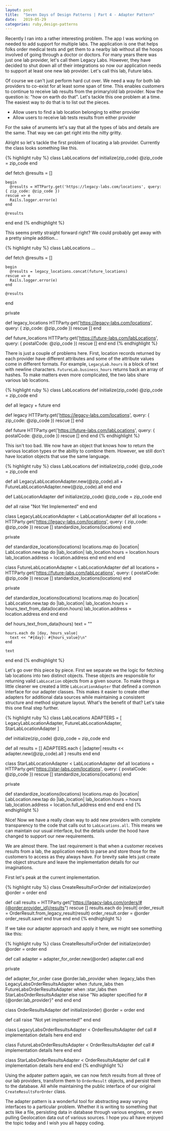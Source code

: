 ```yaml
---
layout: post
title:  "Seven Days of Design Patterns | Part 4 - Adapter Pattern"
date:   2019-05-29
categories: ruby,design-patterns
---
```


Recently I ran into a rather interesting problem. The app I was working on needed to add support for multiple labs. The application is one that helps folks order medical tests and get them to a nearby lab without all the hoops involved of going through a doctor or doctors. For many years there was just one lab provider, let's call them Legacy Labs. However, they have decided to shut down all of their integrations so now our application needs to support at least one new lab provider. Let's call this lab, Future labs.

Of course we can't just perform hard cut over. We need a way for both lab providers to co-exist for at least some span of time. This enables customers to continue to receive lab results from the primary/old lab provider. Now the question is: "how on earth do that". Let's tackle this one problem at a time. The easiest way to do that is to list out the pieces.

* Allow users to find a lab location belonging to either provider
* Allow users to receive lab tests results from either provider

For the sake of aruments let's say that all the types of labs and details are the same. That way we can get right into the nitty gritty.

Alright so let's tackle the first problem of locating a lab provider. Currently the class looks something like this.

{% highlight ruby %}
class LabLocations
  def initialize(zip_code)
    @zip_code = zip_code
  end

  def fetch
    @results = []

    begin
      @results = HTTParty.get('https://legacy-labs.com/locations', query: { zip_code: @zip_code })
    rescue => e
      Rails.logger.error(e)
    end

    @results
  end
end
{% endhighlight %}

This seems pretty straight forward right? We could probably get away with a pretty simple addition...

{% highlight ruby %}
class LabLocations
  ...

  def fetch
    @results = []

    begin
      @results = legacy_locations.concat(future_locations)
    rescue => e
      Rails.logger.error(e)
    end

    @results
  end

  private

  def legacy_locations
    HTTParty.get('https://legacy-labs.com/locations', query: { zip_code: @zip_code }) rescue []
  end

  def future_locations
    HTTParty.get('https://future-labs.com/labLocations', query: { postalCode: @zip_code }) rescue []
  end
end
{% endhighlight %}

There is just a couple of problems here. First, location records returned by each provider have different attributes and some of the attribute values come in different formats. For example, `LegacyLab.hours` is a block of text with newline characters. `FutureLab.business_hours` returns back an array of hashes. To make matters even more complicated, the two labs share various lab locations.

{% highlight ruby %}
class LabLocations
  def initialize(zip_code)
    @zip_code = zip_code
  end

  def all
    legacy + future
  end

  def legacy
    HTTParty.get('https://legacy-labs.com/locations', query: { zip_code: @zip_code }) rescue []
  end


  def future
    HTTParty.get('https://future-labs.com/labLocations', query: { postalCode: @zip_code }) rescue []
  end
end
{% endhighlight %}

This isn't too bad. We now have an object that knows how to return the various location types or the abiltiy to combine them. However, we still don't have location objects that use the same language.

{% highlight ruby %}
class LabLocations
  def initialize(zip_code)
    @zip_code = zip_code
  end

  def all
    LegacyLabLocationAdapter.new(@zip_code).all + FutureLabLocationAdapter.new(@zip_code).all
  end
end

def LabLocationAdapter
  def initialize(zip_code)
    @zip_code = zip_code
  end

  def all
    raise "Not Yet Implemented"
  end
end

class LegacyLabLocationAdapter < LabLocationAdapter
  def all
    locations = HTTParty.get('https://legacy-labs.com/locations', query: { zip_code: @zip_code }) rescue []
    standardize_locations(locations)
  end

  private

  def standardize_locations(locations)
    locations.map do |location|
      LabLocation.new.tap do |lab_location|
        lab_location.hours = location.hours
        lab_location.address = location.address
      end
    end
  end
end


class FutureLabLocationAdapter < LabLocationAdapter
  def all
    locations = HTTParty.get('https://future-labs.com/labLocations', query: { postalCode: @zip_code }) rescue []
    standardize_locations(locations)
  end

  private

  def standardize_locations(locations)
    locations.map do |location|
      LabLocation.new.tap do |lab_location|
        lab_location.hours = hours_text_from_data(location.hours)
        lab_location.address = location.address
      end
    end
  end

  def hours_text_from_data(hours)
    text = ""

    hours.each do |day, hours_value|
      text << "#{day}: #{hours_value}\n"
    end

    text
  end
end
{% endhighlight %}

Let's go over this piece by piece. First we separate we the logic for fetching lab locations into two distinct objects. These objects are responsible for returning valid `LabLocation` objects from a given source. To make things a little cleaner we created a little `LabLocationAdapter` that defined a common interface for our adapter classes. This makes it easier to create other adapters for additional data sources while maintaining a consistent structure and method signature layout. What's the benefit of that? Let's take this one final step further.

{% highlight ruby %}
class LabLocations
  ADAPTERS = [
    LegacyLabLocationAdapter,
    FutureLabLocationAdapter,
    StarLabLocationAdapter
  ]

  def initialize(zip_code)
    @zip_code = zip_code
  end

  def all
    results = []
    ADAPTERS.each { |adapter| results << adapter.new(@zip_code).all }
    results
  end
end

class StarLabLocationAdapter < LabLocationAdapter
  def all
    locations = HTTParty.get('https://star-labs.com/locations', query: { postalCode: @zip_code }) rescue []
    standardize_locations(locations)
  end

  private

  def standardize_locations(locations)
    locations.map do |location|
      LabLocation.new.tap do |lab_location|
        lab_location.hours = hours
        lab_location.address = location.full_address
      end
    end
  end
end
{% endhighlight %}

Nice! Now we have a really clean way to add new providers with complete transparency to the code that calls out to `LabLocations.all`. This means we can maintain our usual interface, but the details under the hood have changed to support our new requirements.

We are almost there. The last requirement is that when a customer receives results from a lab, the application needs to parse and store those for the customers to access as they always have. For brevity sake lets just create the object structure and leave the implementation details for our imaginations.

First let's peak at the current implementation.

{% highlight ruby %}
class CreateResultsForOrder
  def initialize(order)
    @order = order
  end

  def call
    results = HTTParty.get("https://lagacy-labs.com/orders/#{@order.provider_id}/results") rescue []
    results.each do |result|
      order_result = OrderResult.from_legacy_result(result)
      order_result.order = @order
      order_result.save!
    end
    true
  end
end
{% endhighlight %}

If we take our adapter approach and apply it here, we might see something like this:

{% highlight ruby %}
class CreateResultsForOrder
  def initialize(order)
    @order = order
  end

  def call
    adapter = adapter_for_order.new(@order)
    adapter.call
  end

  private

  def adapter_for_order
    case @order.lab_provider
    when :legacy_labs then LegacyLabsOrderResultsAdapter
    when :future_labs then FutureLabsOrderResultsAdapter
    when :star_labs then StarLabsOrderResultsAdapter
    else
      raise "No adapter specified for #{@order.lab_provider}"
    end
  end
end

class OrderResultsAdapter
  def initialize(order)
    @order = order
  end

  def call
    raise "Not yet implemented!"
  end
end

class LegacyLabsOrderResultsAdapter < OrderResultsAdapter
  def call
    # implementation details here
  end
end

class FutureLabsOrderResultsAdapter < OrderResultsAdapter
  def call
    # implementation details here
  end
end

class StarLabsOrderResultsAdapter < OrderResultsAdapter
  def call
    # implementation details here
  end
end
{% endhighlight %}

Using the adpater pattern again, we can now fetch results from all three of our lab providers, transform them to `OrderResult` objects, and persist them to the database. All while maintaining the public interface of our original `CreateResultsForOrder` class.

The adapter pattern is a wonderful tool for abstracting away varying interfaces to a particular problem. Whether it is writing to something that acts like a file, persisting data in database through various engines, or even pulling Geolocation data out of various sources. I hope you all have enjoyed the topic today and I wish you all happy coding.
